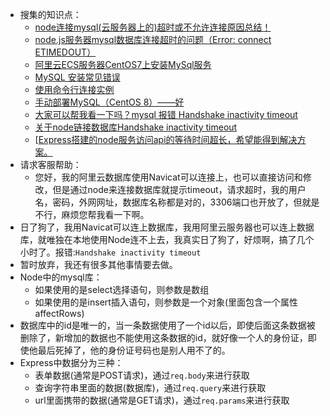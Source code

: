 * 搜集的知识点：
  * [node连接mysql(云服务器上的)超时或不允许连接原因总结！](https://blog.csdn.net/qq_43618981/article/details/107473549)
  * [node.js服务器mysql数据库连接超时的问题（Error: connect ETIMEDOUT）](https://blog.csdn.net/a641832648/article/details/73739937/?utm_medium=distribute.pc_relevant.none-task-blog-2~default~baidujs_title~default-1.pc_relevant_baidujshouduan&spm=1001.2101.3001.4242)
  * [阿里云ECS服务器CentOS7上安装MySql服务](https://developer.aliyun.com/article/285398)
  * [MySQL 安装常见错误](https://learnku.com/articles/35042)
  * [使用命令行连接实例](https://help.aliyun.com/document_detail/26138.html?spm=a2c4g.11174283.6.655.2f904c07AffoV5)
  * [手动部署MySQL（CentOS 8）——好](https://help.aliyun.com/document_detail/188447.html?spm=5176.13329450.help.dexternal.58f84df5qoHCRN)
  * [大家可以帮我看一下吗？mysql 报错 Handshake inactivity timeout](https://cnodejs.org/topic/5ae12b35c5debbc0086fc933)
  * [关于node链接数据库Handshake inactivity timeout](https://www.codeleading.com/article/25494855879/)
  * [[Express搭建的node服务访问api的等待时间超长，希望能得到解决方案。](https://segmentfault.com/q/1010000022299504/a-1020000022300761)
* 请求客服帮助：
  * 您好，我的阿里云数据库使用Navicat可以连接上，也可以直接访问和修改，但是通过node来连接数据库就提示timeout，请求超时，我的用户名，密码，外网网址，数据库名称都是对的，3306端口也开放了，但就是不行，麻烦您帮我看一下啊。
* 日了狗了，我用Navicat可以连上数据库，我用阿里云服务器也可以连上数据库，就唯独在本地使用Node连不上去，我真实日了狗了，好烦啊，搞了几个小时了。报错:`Handshake inactivity timeout`
* 暂时放弃，我还有很多其他事情要去做。
* Node中的mysql库：
  * 如果使用的是select选择语句，则参数是数组
  * 如果使用的是insert插入语句，则参数是一个对象(里面包含一个属性affectRows)
* 数据库中的id是唯一的，当一条数据使用了一个id以后，即使后面这条数据被删除了，新增加的数据也不能使用这条数据的id，就好像一个人的身份证，即使他最后死掉了，他的身份证号码也是别人用不了的。
* Express中数据分为三种：
  * 表单数据(通常是POST请求)，通过`req.body`来进行获取
  * 查询字符串里面的数据(数据库)，通过`req.query`来进行获取
  * url里面携带的数据(通常是GET请求)，通过`req.params`来进行获取

